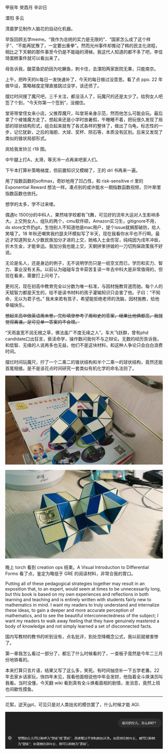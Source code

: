 甲辰年 癸酉月 辛卯日

溧阳 多云

清晨梦见制作人脑花的自动化机器。

早饭回顾五学meme。“我作为总统的实力是无限的”、“国家怎么成了这个样子”、“不能再犹豫了，一定要出重拳”。然而光州事件却推动了韩的民主化进程，相比之下天朝的那件事至今仍是不能碰的滑梯，我这代人知道的都不多了吧，李佳琦蛋糕事件就可以看出来了。

母告诉我，酸菜鱼奶奶因为吃鳜鱼，刺卡住，去溧阳两家医院无果，只能南京。

上午，把昨天的lc每日一发快速补了，今天的每日做过没意思。看了点 ppo. 22 年做毕设，策略梯度定理直接跳过没学，该还债了。

摆烂时间搜了魔尺吧，三千关注，都没活人了，玩魔尺的还是太少了。给狗女人吧签了个到，“今天你第一个签到”，没绷住。

堂哥带堂侄女来小店，父推荐魔尺，叫堂哥亲身示范，然而他怎么可能会玩。最后拿了个棱锥魔方走了。想起来还是小学时放暑假，午睡睡不着，把玩很久发现了局部的球状结构形式，组合起来就有了各式各样的整体了，做出了乌龟，标志性的一步，记忆犹新，之后的海胆、大球、奖杯、陨石等，本质没有区别。后来又发现了类似的锥状局部形式。

岚给我发铃兰 r18 图。

中午腿上打A，太滑，等天冷一点再来吧家人们。

下午本打算补策略梯度，但前置知识又模糊了，王的 drl 书再来一遍。

用了指数函数的softmax，奇妙地用了凹凸性，和 risk-sensitive rl 里的 Exponential Reward 想法一样。凑点别的或许能水一期指数函数视频，贝叶斯里指数函数也依托。

想学的太多，学不过来喽。

偶遇lc 1500分的中科人，果然啥学校都有飞舞，可见好的流年大运对人生影响多大。上交狗女人，组队的两个，cmu软件硕，Amazon实习生，gitignore不用，ds store文件扔git，生怕别人不知道他是mac用户，提个issue就搁那破防，给人笑嘻了。18 年秋还嘲笑我约瑟夫环模拟写了半天，现在我看你水平也不行啊。最近才知道狗女人少数民族加分才进的上交，她格入土金伤官，纯纯因为戌年冲辰，折木生金，才能幸运。我加分我也能上交，天朝拼爹拼娘的一刀切狗屎政策我不好说。

无论是名人，还是身边的例子，无不说明学历只是一纸空文而已，学历和实力、智力、事业没有关系。以前认为碰碰车含辛茹苦复读一年去中科大是非常值得的，但现在看来，需要打上问号了。

更何况，现在初高中教育完全以分数为唯一标准，与因材施教背道而驰。每个人的天赋智力都是天生的，给不是读书材料的孩子灌输知识只会害了他。子曰：“不知命，无以为君子也。” 我未来若有孩子，希望能拒绝老师的洗脑，因材施教，给他幸福快乐。

~~想起来高中做英语周末卷，完形填空参考了周和史的答案，结果比他俩都高，我就觉得离谱。足可见单一答案的不合理。~~

“天雨虽宽不润无根之草，佛法虽广不度无缘之人”。车大飞跃群，曾有phd candidate口出狂言，亵渎命学，操作数问我何不与之辩论。无数的经历告诉我，和低智、无缘的人说再多也无益，他们不是这块材料，和这种人争论只会白白浪费时间。

摆烂时间玩魔尺，拧了一个二乘二的锥状结构和半个二乘一的球状结构，竟然还能首尾相接。是不是该花点时间研究一套类似有机化学的命名法则了。

![乱拧](image_00.jpg)

![另一个视角](image_01.jpg)

晚上 torch 看到 creation ops 结束。A Visual Introduction to Differential Forms 看了点，鉴定为略低于 GRE 的阅读材料，非常合我的胃口。

Putting all of these pedagogical strategies together may result in an exposition that, to an expert, would seem at times to be unnecessarily long, but this book is based on my own experiences and reflections in both learning and teaching and is entirely written with students fairly new to mathematics in mind. I want my readers to truly understand and internalize these ideas, to gain a deeper and more accurate perception of mathematics, and to see the beautiful interconnectedness of the subject; I want my readers to walk away feeling that they have genuinely mastered a body of knowledge and not simply learned a set of disconnected facts.

国内写教材的教书的听到没有，点名批评，到处空降概念公式，我以前就被害惨了。

第一章我怎么看过一部分了，都忘了什么时候看的了，一查板子竟然是今年二三月份地铁看的。

本来打算只言片语，结果又写了这么多，笑死。有时间抽空补一下五学老番。22 年去家乡话家玩，快四年未见，我看他面相说他中年会发财，他指着全斗焕演员叫我看。当时没懂，今天翻 wiki 看到真有全斗焕看面相的剧情，发消息，竟然上班也间歇性摸鱼。

---

花絮，逆天gpt，可见只是对人类拙劣的模仿罢了，什么时候才能 AGI.

![逆天gpt回复](image_02.png)